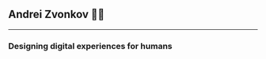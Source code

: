 ## Andrei Zvonkov 👨‍💻

---------------------------------------------------------------------------------------------------------------------------------------------------------------------------------
### Designing digital experiences for humans

